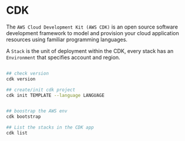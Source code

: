 # CDK

The `AWS Cloud Development Kit (AWS CDK)` is an open source software development framework to model and provision your cloud application resources using familiar programming languages.


A `Stack` is the unit of deployment within the CDK, every stack has an `Environment` that specifies account and region.


```bash 

## check version
cdk version

## create/init cdk project
cdk init TEMPLATE --language LANGUAGE


## boostrap the AWS env
cdk bootstrap

## List the stacks in the CDK app
cdk list

```
